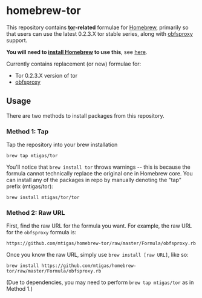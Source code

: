# homebrew-tor

This repository contains **[tor][tor]-related** formulae for [Homebrew][brew],
primarily so that users can use the latest 0.2.3.X tor stable series, along with
[obfsproxy][obfsproxy] support.

**You will need to [install Homebrew][brew_install] to use this**, see [here][brew_install].

Currently contains replacement (or new) formulae for:

* Tor 0.2.3.X version of tor
* [obfsproxy][obfsproxy]

[tor]: https://www.torproject.org/
[brew]: http://mxcl.github.com/homebrew/
[brew_install]: https://github.com/mxcl/homebrew/wiki/installation
[obfsproxy]: https://www.torproject.org/projects/obfsproxy.html.en

## Usage

There are two methods to install packages from this repository.

### Method 1: Tap

Tap the repository into your brew installation

    brew tap mtigas/tor

You'll notice that `brew install tor` throws warnings -- this is because
the formula cannot technically replace the original one in Homebrew core.
You can install any of the packages in repo by manually denoting the "tap"
prefix (mtigas/tor):

	brew install mtigas/tor/tor

### Method 2: Raw URL

First, find the raw URL for the formula you want. For example, the raw URL for
the `obfsproxy` formula is:

    https://github.com/mtigas/homebrew-tor/raw/master/Formula/obfsproxy.rb

Once you know the raw URL, simply use `brew install [raw URL]`, like so:

    brew install https://github.com/mtigas/homebrew-tor/raw/master/Formula/obfsproxy.rb

(Due to dependencies, you may need to perform `brew tap mtigas/tor` as in Method 1.)
